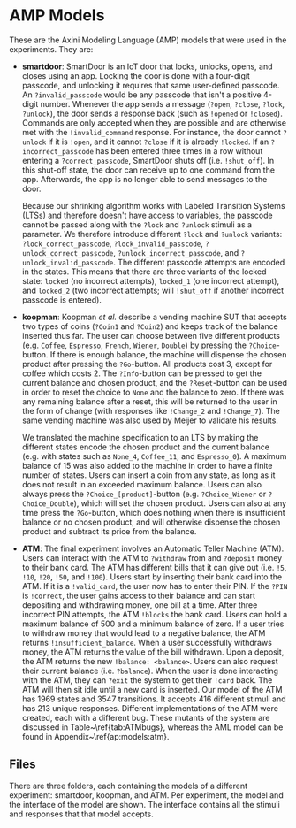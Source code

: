 # AMP Models

These are the Axini Modeling Language (AMP) models that were used in the experiments. They are:

- **smartdoor**:
  SmartDoor is an IoT door that locks, unlocks, opens, and closes using an app. Locking the door is done with a four-digit passcode, and unlocking it requires that same user-defined passcode. An `?invalid_passcode` would be any passcode that isn't a positive 4-digit number. Whenever the app sends a message (`?open`, `?close`, `?lock`, `?unlock`), the door sends a response back (such as `!opened` or `!closed`). Commands are only accepted when they are possible and are otherwise met with the `!invalid_command` response. For instance, the door cannot `?unlock` if it is `!open`, and it cannot `?close` if it is already `!locked`. If an `?incorrect_passcode` has been entered three times in a row without entering a `?correct_passcode`, SmartDoor shuts off (i.e. `!shut_off`). In this shut-off state, the door can receive up to one command from the app. Afterwards, the app is no longer able to send messages to the door.

  Because our shrinking algorithm works with Labeled Transition Systems (LTSs) and therefore doesn't have access to variables, the passcode cannot be passed along with the `?lock` and `?unlock` stimuli as a parameter. We therefore introduce different `?lock` and `?unlock` variants: `?lock_correct_passcode`, `?lock_invalid_passcode`, `?unlock_correct_passcode`, `?unlock_incorrect_passcode`, and `?unlock_invalid_passcode`. The different passcode attempts are encoded in the states. This means that there are three variants of the locked state: `locked` (no incorrect attempts), `locked_1` (one incorrect attempt), and `locked_2` (two incorrect attempts; will `!shut_off` if another incorrect passcode is entered).

- **koopman**:
  Koopman *et al.* describe a vending machine SUT that accepts two types of coins (`?Coin1` and `?Coin2`) and keeps track of the balance inserted thus far. The user can choose between five different products (e.g. `Coffee`, `Espresso`, `French`, `Wiener`, `Double`) by pressing the `?Choice`-button. If there is enough balance, the machine will dispense the chosen product after pressing the `?Go`-button. All products cost 3, except for coffee which costs 2. The `?Info`-button can be pressed to get the current balance and chosen product, and the `?Reset`-button can be used in order to reset the choice to `None` and the balance to zero. If there was any remaining balance after a reset, this will be returned to the user in the form of change (with responses like `!Change_2` and `!Change_7`). The same vending machine was also used by Meijer to validate his results.

  We translated the machine specification to an LTS by making the different states encode the chosen product and the current balance (e.g. with states such as `None_4`, `Coffee_11`, and `Espresso_0`). A maximum balance of 15 was also added to the machine in order to have a finite number of states. Users can insert a coin from any state, as long as it does not result in an exceeded maximum balance. Users can also always press the `?Choice_[product]`-button (e.g. `?Choice_Wiener` or `?Choice_Double`), which will set the chosen product. Users can also at any time press the `?Go`-button, which does nothing when there is insufficient balance or no chosen product, and will otherwise dispense the chosen product and subtract its price from the balance.

- **ATM**:
  The final experiment involves an Automatic Teller Machine (ATM). Users can interact with the ATM to `?withdraw` from and `?deposit` money to their bank card. The ATM has different bills that it can give out (i.e. `!5`, `!10`, `!20`, `!50`, and `!100`). Users start by inserting their bank card into the ATM. If it is a `!valid_card`, the user now has to enter their PIN. If the `?PIN` is `!correct`, the user gains access to their balance and can start depositing and withdrawing money, one bill at a time. After three incorrect PIN attempts, the ATM `!blocks` the bank card. Users can hold a maximum balance of 500 and a minimum balance of zero. If a user tries to withdraw money that would lead to a negative balance, the ATM returns `!insufficient_balance`. When a user successfully withdraws money, the ATM returns the value of the bill withdrawn. Upon a deposit, the ATM returns the new `!balance: <balance>`. Users can also request their current balance (i.e. `?balance`). When the user is done interacting with the ATM, they can `?exit` the system to get their `!card` back. The ATM will then sit idle until a new card is inserted. Our model of the ATM has 1969 states and 3547 transitions. It accepts 416 different stimuli and has 213 unique responses. Different implementations of the ATM were created, each with a different bug. These mutants of the system are discussed in Table~\ref{tab:ATMbugs}, whereas the AML model can be found in Appendix~\ref{ap:models:atm}.

## Files

There are three folders, each containing the models of a different experiment: smartdoor, koopman, and ATM. Per experiment, the model and the interface of the model are shown. The interface contains all the stimuli and responses that that model accepts.
